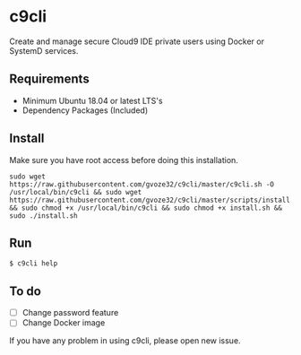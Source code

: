 # c9cli

Create and manage secure Cloud9 IDE private users using Docker or SystemD services.

## Requirements

- Minimum Ubuntu 18.04 or latest LTS's
- Dependency Packages (Included)

## Install 

Make sure you have root access before doing this installation.

```
sudo wget https://raw.githubusercontent.com/gvoze32/c9cli/master/c9cli.sh -O /usr/local/bin/c9cli && sudo wget https://raw.githubusercontent.com/gvoze32/c9cli/master/scripts/install.sh && sudo chmod +x /usr/local/bin/c9cli && sudo chmod +x install.sh && sudo ./install.sh
```

## Run

```
$ c9cli help
```

## To do
- [ ] Change password feature
- [ ] Change Docker image

If you have any problem in using c9cli, please open new issue.
